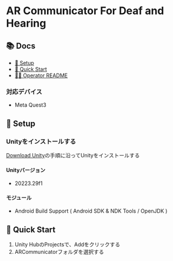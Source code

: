# AR Communicator For Deaf and Hearing

## 📚 Docs
* [🔧 Setup](#setup)
* [🚀 Quick Start](#quickStart)
* [🧑‍💻 Operator README](operator/web/README.md)

### 対応デバイス
* Meta Quest3

<h2 id="setup">🔧 Setup</h2>

### Unityをインストールする
[Download Unity](https://unity.com/ja/download)の手順に沿ってUnityをインストールする
#### Unityバージョン
* 20223.29f1
#### モジュール
* Android Build Support ( Android SDK & NDK Tools / OpenJDK )

<h2 id="quickStart">🚀 Quick Start</h2>

1. Unity HubのProjectsで、Addをクリックする
2. ARCommunicatorフォルダを選択する